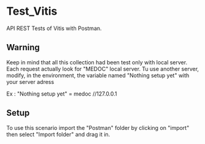 # Test_Vitis
API REST Tests of Vitis with Postman.

## Warning
Keep in mind that all this collection had been test only with local server.
Each request actually look for "MEDOC" local server.
Tu use another server, modify, in the environment, the variable named "Nothing setup yet" with your server adress

Ex : "Nothing setup yet" = medoc //127.0.0.1

## Setup
To use this scenario import the "Postman" folder by clicking on "import" then select "Import folder" and drag it in.
